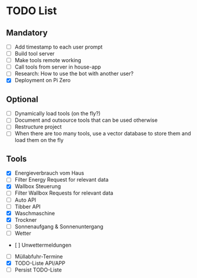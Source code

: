 # TODO List

## Mandatory

- [ ] Add timestamp to each user prompt
- [ ] Build tool server
- [ ] Make tools remote working
- [ ] Call tools from server in house-app
- [ ] Research: How to use the bot with another user?
- [X] Deployment on Pi Zero

## Optional

- [ ] Dynamically load tools (on the fly?)
- [ ] Document and outsource tools that can be used otherwise
- [ ] Restructure project
- [ ] When there are too many tools, use a vector database to store them and load them on the fly

## Tools

- [X] Energieverbrauch vom Haus
- [ ] Filter Energy Request for relevant data
- [X] Wallbox Steuerung
- [ ] Filter Wallbox Requests for relevant data
- [ ] Auto API
- [ ] Tibber API
- [X] Waschmaschine
- [X] Trockner
- [ ] Sonnenaufgang & Sonnenuntergang
- [ ] Wetter
- [ ] Unwettermeldungen
- [ ] Müllabfuhr-Termine
- [X] TODO-Liste API/APP
- [ ] Persist TODO-Liste
